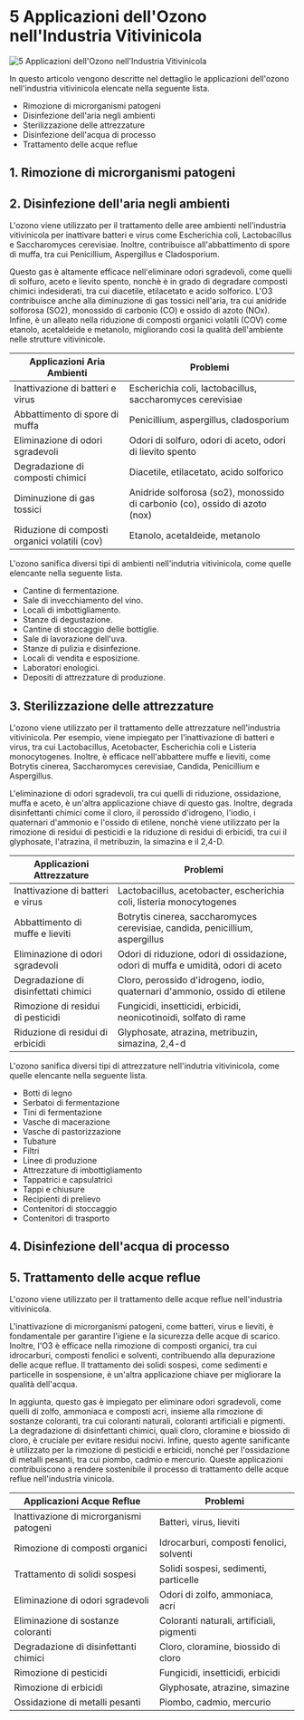 # 5 Applicazioni dell'Ozono nell'Industria Vitivinicola 

![5 Applicazioni dell'Ozono nell'Industria Vitivinicola](/assets/images/vitivinicola-applicazioni-featured.jpg "5 Applicazioni dell'Ozono nell'Industria Vitivinicola")



In questo articolo vengono descritte nel dettaglio le applicazioni dell'ozono nell'industria vitivinicola elencate nella seguente lista.

- Rimozione di microrganismi patogeni
- Disinfezione dell'aria negli ambienti
- Sterilizzazione delle attrezzature
- Disinfezione dell'acqua di processo
- Trattamento delle acque reflue

## 1. Rimozione di microrganismi patogeni




## 2. Disinfezione dell'aria negli ambienti

L'ozono viene utilizzato per il trattamento delle aree ambienti nell'industria vitivinicola per inattivare batteri e virus come Escherichia coli, Lactobacillus e Saccharomyces cerevisiae. Inoltre, contribuisce all'abbattimento di spore di muffa, tra cui Penicillium, Aspergillus e Cladosporium. 

Questo gas è altamente efficace nell'eliminare odori sgradevoli, come quelli di solfuro, aceto e lievito spento, nonchè è in grado di degradare composti chimici indesiderati, tra cui diacetile, etilacetato e acido solforico. L'O3 contribuisce anche alla diminuzione di gas tossici nell'aria, tra cui anidride solforosa (SO2), monossido di carbonio (CO) e ossido di azoto (NOx). Infine, è un alleato nella riduzione di composti organici volatili (COV) come etanolo, acetaldeide e metanolo, migliorando così la qualità dell'ambiente nelle strutture vitivinicole.

| Applicazioni Aria Ambienti | Problemi | 
| --- | --- |
| Inattivazione di batteri e virus | Escherichia coli, lactobacillus, saccharomyces cerevisiae |
| Abbattimento di spore di muffa | Penicillium, aspergillus, cladosporium |
| Eliminazione di odori sgradevoli | Odori di solfuro, odori di aceto, odori di lievito spento |
| Degradazione di composti chimici | Diacetile, etilacetato, acido solforico |
| Diminuzione di gas tossici | Anidride solforosa (so2), monossido di carbonio (co), ossido di azoto (nox) |
| Riduzione di composti organici volatili (cov) | Etanolo, acetaldeide, metanolo |

L'ozono sanifica diversi tipi di ambienti nell'indutria vitivinicola, come quelle elencante nella seguente lista.

- Cantine di fermentazione.
- Sale di invecchiamento del vino.
- Locali di imbottigliamento.
- Stanze di degustazione.
- Cantine di stoccaggio delle bottiglie.
- Sale di lavorazione dell'uva.
- Stanze di pulizia e disinfezione.
- Locali di vendita e esposizione.
- Laboratori enologici.
- Depositi di attrezzature di produzione.

## 3. Sterilizzazione delle attrezzature

L'ozono viene utilizzato per il trattamento delle attrezzature nell'industria vitivinicola. Per esempio, viene impiegato per l'inattivazione di batteri e virus, tra cui Lactobacillus, Acetobacter, Escherichia coli e Listeria monocytogenes. Inoltre, è efficace nell'abbattere muffe e lieviti, come Botrytis cinerea, Saccharomyces cerevisiae, Candida, Penicillium e Aspergillus. 

L'eliminazione di odori sgradevoli, tra cui quelli di riduzione, ossidazione, muffa e aceto, è un'altra applicazione chiave di questo gas. Inoltre, degrada disinfettanti chimici come il cloro, il perossido d'idrogeno, l'iodio, i quaternari d'ammonio e l'ossido di etilene, nonchè viene utilizzato per la rimozione di residui di pesticidi e la riduzione di residui di erbicidi, tra cui il glyphosate, l'atrazina, il metribuzin, la simazina e il 2,4-D.

| Applicazioni Attrezzature | Problemi | 
| --- | --- |
| Inattivazione di batteri e virus | Lactobacillus, acetobacter, escherichia coli, listeria monocytogenes |
| Abbattimento di muffe e lieviti | Botrytis cinerea, saccharomyces cerevisiae, candida, penicillium, aspergillus |
| Eliminazione di odori sgradevoli | Odori di riduzione, odori di ossidazione, odori di muffa e umidità, odori di aceto |
| Degradazione di disinfettati chimici | Cloro, perossido d'idrogeno, iodio, quaternari d'ammonio, ossido di etilene |
| Rimozione di residui di pesticidi | Fungicidi, insetticidi, erbicidi, neonicotinoidi, solfato di rame |
| Riduzione di residui di erbicidi | Glyphosate, atrazina, metribuzin, simazina, 2,4-d |

L'ozono sanifica diversi tipi di attrezzature nell'indutria vitivinicola, come quelle elencante nella seguente lista.

- Botti di legno
- Serbatoi di fermentazione
- Tini di fermentazione
- Vasche di macerazione
- Vasche di pastorizzazione
- Tubature
- Filtri
- Linee di produzione
- Attrezzature di imbottigliamento
- Tappatrici e capsulatrici
- Tappi e chiusure
- Recipienti di prelievo
- Contenitori di stoccaggio
- Contenitori di trasporto

## 4. Disinfezione dell'acqua di processo




## 5. Trattamento delle acque reflue

L'ozono viene utilizzato per il trattamento delle acque reflue nell'industria vitivinicola. 

L'inattivazione di microrganismi patogeni, come batteri, virus e lieviti, è fondamentale per garantire l'igiene e la sicurezza delle acque di scarico. Inoltre, l'O3 è efficace nella rimozione di composti organici, tra cui idrocarburi, composti fenolici e solventi, contribuendo alla depurazione delle acque reflue. Il trattamento dei solidi sospesi, come sedimenti e particelle in sospensione, è un'altra applicazione chiave per migliorare la qualità dell'acqua. 

In aggiunta, questo gas è impiegato per eliminare odori sgradevoli, come quelli di zolfo, ammoniaca e composti acri, insieme alla rimozione di sostanze coloranti, tra cui coloranti naturali, coloranti artificiali e pigmenti. La degradazione di disinfettanti chimici, quali cloro, cloramine e biossido di cloro, è cruciale per evitare residui nocivi. Infine, questo agente sanificante è utilizzato per la rimozione di pesticidi e erbicidi, nonché per l'ossidazione di metalli pesanti, tra cui piombo, cadmio e mercurio. Queste applicazioni contribuiscono a rendere sostenibile il processo di trattamento delle acque reflue nell'industria vinicola.

| Applicazioni Acque Reflue | Problemi | 
| --- | --- |
| Inattivazione di microrganismi patogeni | Batteri, virus, lieviti |
| Rimozione di composti organici | Idrocarburi, composti fenolici, solventi |
| Trattamento di solidi sospesi | Solidi sospesi, sedimenti, particelle |
| Eliminazione di odori sgradevoli | Odori di zolfo, ammoniaca, acri |
| Eliminazione di sostanze coloranti | Coloranti naturali, artificiali, pigmenti |
| Degradazione di disinfettanti chimici | Cloro, cloramine, biossido di cloro |
| Rimozione di pesticidi | Fungicidi, insetticidi, erbicidi |
| Rimozione di erbicidi | Glyphosate, atrazine, simazine |
| Ossidazione di metalli pesanti | Piombo, cadmio, mercurio |

